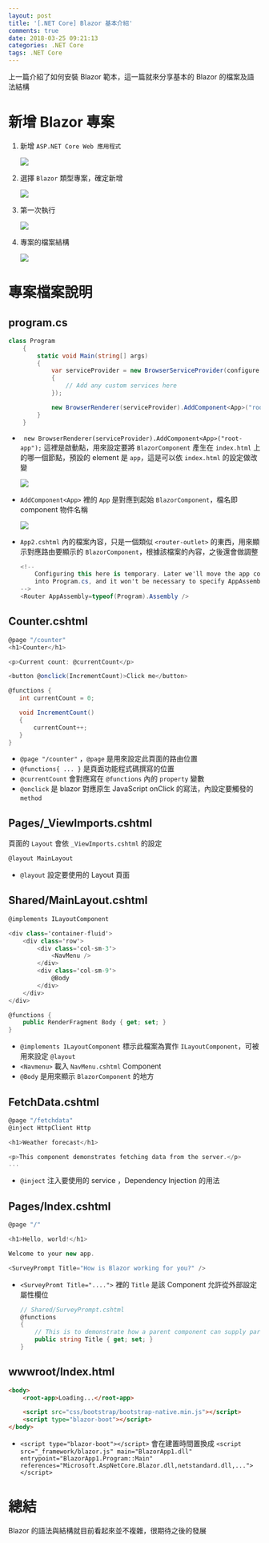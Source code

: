```yaml
---
layout: post
title: '[.NET Core] Blazor 基本介紹'
comments: true
date: 2018-03-25 09:21:13
categories: .NET Core
tags: .NET Core
---
```


上一篇介紹了如何安裝 Blazor 範本，這一篇就來分享基本的 Blazor 的檔案及語法結構

<!-- more -->

# 新增 Blazor 專案

1. 新增 `ASP.NET Core Web 應用程式`

   ![](https://i.imgur.com/dqNpI7J.png)

2. 選擇 `Blazor` 類型專案，確定新增

   ![](https://i.imgur.com/cabv0c3.png)

3. 第一次執行

   ![](https://i.imgur.com/GeNjlF9.png)

4. 專案的檔案結構

   ![](https://i.imgur.com/c2sAdCB.png)




# 專案檔案說明

## program.cs

```csharp
class Program
    {
        static void Main(string[] args)
        {
            var serviceProvider = new BrowserServiceProvider(configure =>
            {
                // Add any custom services here
            });

            new BrowserRenderer(serviceProvider).AddComponent<App>("root-app");
        }
    }
```

* ` new BrowserRenderer(serviceProvider).AddComponent<App>("root-app");` 這裡是啟動點，用來設定要將 `BlazorComponent` 產生在 `index.html` 上的哪一個節點，預設的 element 是 `app`，這是可以依 `index.html` 的設定做改變

  ![](https://i.imgur.com/R1btWD1.png)

* `AddComponent<App>` 裡的 `App` 是對應到起始 `BlazorComponent`，檔名即 component 物件名稱

  ![](https://i.imgur.com/EQE9Kqb.png)

* `App2.cshtml` 內的檔案內容，只是一個類似 `<router-outlet>` 的東西，用來顯示對應路由要顯示的 `BlazorComponent`，根據該檔案的內容，之後還會做調整

  ```csharp
  <!--
      Configuring this here is temporary. Later we'll move the app config
      into Program.cs, and it won't be necessary to specify AppAssembly.
  -->
  <Router AppAssembly=typeof(Program).Assembly />

  ```

## Counter.cshtml

 ```csharp
@page "/counter"
<h1>Counter</h1>

<p>Current count: @currentCount</p>

<button @onclick(IncrementCount)>Click me</button>

@functions {
    int currentCount = 0;

    void IncrementCount()
    {
        currentCount++;
    }
}

 ```

* `@page "/counter"` ，`@page` 是用來設定此頁面的路由位置
* `@functions{ ... }` 是頁面功能程式碼撰寫的位置
* `@currentCount` 會對應寫在 `@functions` 內的 `property` 變數
* `@onclick` 是 blazor 對應原生 JavaScript onClick 的寫法，內設定要觸發的 `method`

## Pages/_ViewImports.cshtml

頁面的 `Layout` 會依 `_ViewImports.cshtml` 的設定

```csharp
@layout MainLayout
```

* `@layout` 設定要使用的 Layout 頁面

## Shared/MainLayout.cshtml

```csharp
@implements ILayoutComponent

<div class='container-fluid'>
    <div class='row'>
        <div class='col-sm-3'>
            <NavMenu />
        </div>
        <div class='col-sm-9'>
            @Body
        </div>
    </div>
</div>

@functions {
    public RenderFragment Body { get; set; }
}

```

* `@implements ILayoutComponent` 標示此檔案為實作 `ILayoutComponent`，可被用來設定 `@layout`
* `<Navmenu>` 載入 `NavMenu.cshtml` Component
* `@Body` 是用來顯示 `BlazorComponent` 的地方

## FetchData.cshtml

```csharp
@page "/fetchdata"
@inject HttpClient Http

<h1>Weather forecast</h1>

<p>This component demonstrates fetching data from the server.</p>
...
```

* `@inject` 注入要使用的 service ，Dependency Injection 的用法

 ## Pages/Index.cshtml

```csharp
@page "/"

<h1>Hello, world!</h1>

Welcome to your new app.

<SurveyPrompt Title="How is Blazor working for you?" />
```

* `<SurveyPromt Title="....">`  裡的 `Title` 是該 Component 允許從外部設定屬性欄位

  ```csharp
  // Shared/SurveyPrompt.cshtml
  @functions
  {
      // This is to demonstrate how a parent component can supply parameters
      public string Title { get; set; }
  }

  ```

## wwwroot/Index.html

```html
<body>
    <root-app>Loading...</root-app>

    <script src="css/bootstrap/bootstrap-native.min.js"></script>
    <script type="blazor-boot"></script>
</body>
```

* `<script type="blazor-boot"></script>` 會在建置時間置換成 `<script src="_framework/blazor.js" main="BlazorApp1.dll" entrypoint="BlazorApp1.Program::Main" references="Microsoft.AspNetCore.Blazor.dll,netstandard.dll,..."></script>`



# 總結

Blazor 的語法與結構就目前看起來並不複雜，很期待之後的發展